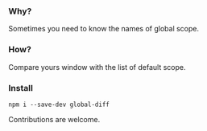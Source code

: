 ### Why?
Sometimes you need to know the names of global scope.

### How?
Compare yours window with the list of default scope.

### Install
```
npm i --save-dev global-diff
```

Contributions are welcome.
